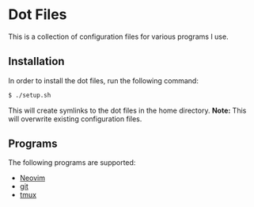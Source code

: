 # Dot Files

This is a collection of configuration files for various programs I use.

## Installation
In order to install the dot files, run the following command:
```bash
$ ./setup.sh
```

This will create symlinks to the dot files in the home directory.
**Note:** This will overwrite existing configuration files.

## Programs
The following programs are supported:
- [Neovim](https://neovim.io/)
- [git](https://git-scm.com/)
- [tmux](https://github.com/tmux/tmux/wiki)
